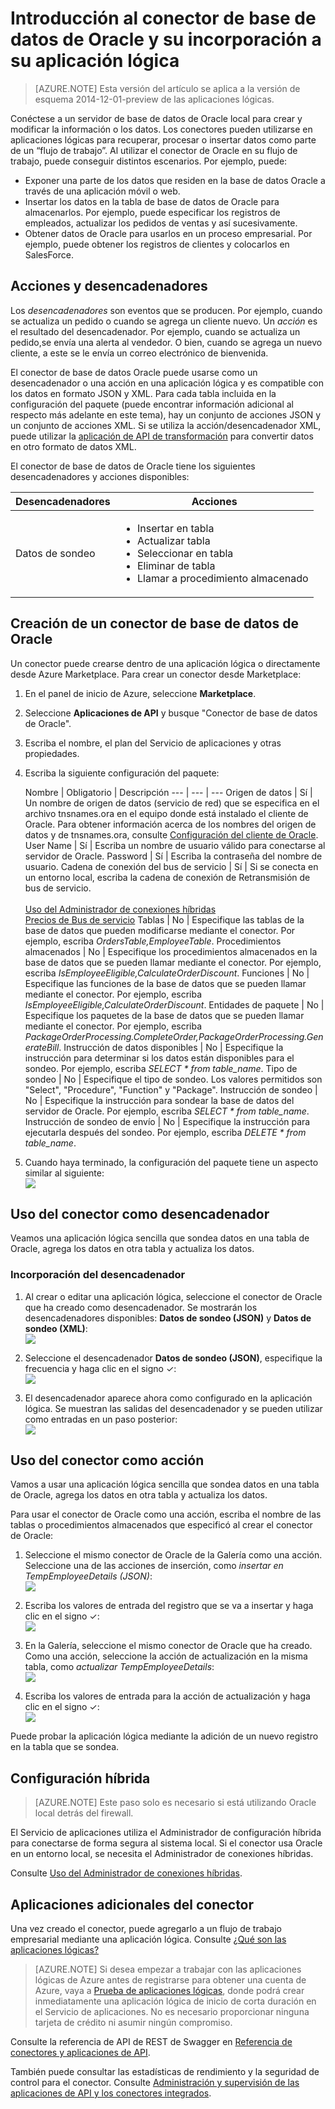 <properties
   pageTitle="Uso del conector de base de datos de Oracle en Aplicaciones lógicas | Servicio de aplicaciones de Microsoft Azure"
   description="Creación y configuración del conector de base de datos de Oracle o la aplicación de API y su uso en una aplicación lógica en Servicio de aplicaciones de Azure"
   services="app-service\logic"
   documentationCenter=".net,nodejs,java"
   authors="anuragdalmia"
   manager="erikre"
   editor=""/>

<tags
   ms.service="app-service-logic"
   ms.devlang="multiple"
   ms.topic="article"
   ms.tgt_pltfrm="na"
   ms.workload="integration"
   ms.date="02/10/2016"
   ms.author="sameerch"/>


# Introducción al conector de base de datos de Oracle y su incorporación a su aplicación lógica
>[AZURE.NOTE] Esta versión del artículo se aplica a la versión de esquema 2014-12-01-preview de las aplicaciones lógicas.

Conéctese a un servidor de base de datos de Oracle local para crear y modificar la información o los datos. Los conectores pueden utilizarse en aplicaciones lógicas para recuperar, procesar o insertar datos como parte de un “flujo de trabajo”. Al utilizar el conector de Oracle en su flujo de trabajo, puede conseguir distintos escenarios. Por ejemplo, puede:

- Exponer una parte de los datos que residen en la base de datos Oracle a través de una aplicación móvil o web.
- Insertar los datos en la tabla de base de datos de Oracle para almacenarlos. Por ejemplo, puede especificar los registros de empleados, actualizar los pedidos de ventas y así sucesivamente.
- Obtener datos de Oracle para usarlos en un proceso empresarial. Por ejemplo, puede obtener los registros de clientes y colocarlos en SalesForce.


## Acciones y desencadenadores
Los *desencadenadores* son eventos que se producen. Por ejemplo, cuando se actualiza un pedido o cuando se agrega un cliente nuevo. Un *acción* es el resultado del desencadenador. Por ejemplo, cuando se actualiza un pedido,se envía una alerta al vendedor. O bien, cuando se agrega un nuevo cliente, a este se le envía un correo electrónico de bienvenida.

El conector de base de datos Oracle puede usarse como un desencadenador o una acción en una aplicación lógica y es compatible con los datos en formato JSON y XML. Para cada tabla incluida en la configuración del paquete (puede encontrar información adicional al respecto más adelante en este tema), hay un conjunto de acciones JSON y un conjunto de acciones XML. Si se utiliza la acción/desencadenador XML, puede utilizar la [aplicación de API de transformación](app-service-logic-transform-xml-documents.md) para convertir datos en otro formato de datos XML.

El conector de base de datos de Oracle tiene los siguientes desencadenadores y acciones disponibles:

Desencadenadores | Acciones
--- | ---
Datos de sondeo | <ul><li>Insertar en tabla</li><li>Actualizar tabla</li><li>Seleccionar en tabla</li><li>Eliminar de tabla</li><li>Llamar a procedimiento almacenado</li>


## Creación de un conector de base de datos de Oracle

Un conector puede crearse dentro de una aplicación lógica o directamente desde Azure Marketplace. Para crear un conector desde Marketplace:

1. En el panel de inicio de Azure, seleccione **Marketplace**.
2. Seleccione **Aplicaciones de API** y busque "Conector de base de datos de Oracle".
3. Escriba el nombre, el plan del Servicio de aplicaciones y otras propiedades.
4. Escriba la siguiente configuración del paquete:

	Nombre | Obligatorio | Descripción
--- | --- | ---
Origen de datos | Sí | Un nombre de origen de datos (servicio de red) que se especifica en el archivo tnsnames.ora en el equipo donde está instalado el cliente de Oracle. Para obtener información acerca de los nombres del origen de datos y de tnsnames.ora, consulte [Configuración del cliente de Oracle](http://msdn.microsoft.com/library/dd787872.aspx).
User Name | Sí | Escriba un nombre de usuario válido para conectarse al servidor de Oracle.
Password | Sí | Escriba la contraseña del nombre de usuario.
Cadena de conexión del bus de servicio | Sí | Si se conecta en un entorno local, escriba la cadena de conexión de Retransmisión de bus de servicio.<br/><br/>[Uso del Administrador de conexiones híbridas](app-service-logic-hybrid-connection-manager.md)<br/>[Precios de Bus de servicio](https://azure.microsoft.com/pricing/details/service-bus/)
Tablas | No | Especifique las tablas de la base de datos que pueden modificarse mediante el conector. Por ejemplo, escriba *OrdersTable,EmployeeTable*.
Procedimientos almacenados | No | Especifique los procedimientos almacenados en la base de datos que se pueden llamar mediante el conector. Por ejemplo, escriba *IsEmployeeEligible,CalculateOrderDiscount*.
Funciones | No | Especifique las funciones de la base de datos que se pueden llamar mediante el conector. Por ejemplo, escriba *IsEmployeeEligible,CalculateOrderDiscount*.
Entidades de paquete | No | Especifique los paquetes de la base de datos que se pueden llamar mediante el conector. Por ejemplo, escriba *PackageOrderProcessing.CompleteOrder,PackageOrderProcessing.GenerateBill*.
Instrucción de datos disponibles | No | Especifique la instrucción para determinar si los datos están disponibles para el sondeo. Por ejemplo, escriba *SELECT * from table\_name*.
Tipo de sondeo | No | Especifique el tipo de sondeo. Los valores permitidos son "Select", "Procedure", "Function" y "Package".
Instrucción de sondeo | No | Especifique la instrucción para sondear la base de datos del servidor de Oracle. Por ejemplo, escriba *SELECT * from table\_name*.
Instrucción de sondeo de envío | No | Especifique la instrucción para ejecutarla después del sondeo. Por ejemplo, escriba *DELETE * from table\_name*.

5. Cuando haya terminado, la configuración del paquete tiene un aspecto similar al siguiente: <br/> ![][1]


## Uso del conector como desencadenador
Veamos una aplicación lógica sencilla que sondea datos en una tabla de Oracle, agrega los datos en otra tabla y actualiza los datos.

### Incorporación del desencadenador
1. Al crear o editar una aplicación lógica, seleccione el conector de Oracle que ha creado como desencadenador. Se mostrarán los desencadenadores disponibles: **Datos de sondeo (JSON)** y **Datos de sondeo (XML)**: <br/> ![][5]

2. Seleccione el desencadenador **Datos de sondeo (JSON)**, especifique la frecuencia y haga clic en el signo ✓: <br/> ![][6]

3. El desencadenador aparece ahora como configurado en la aplicación lógica. Se muestran las salidas del desencadenador y se pueden utilizar como entradas en un paso posterior: <br/> ![][7]

## Uso del conector como acción
Vamos a usar una aplicación lógica sencilla que sondea datos en una tabla de Oracle, agrega los datos en otra tabla y actualiza los datos.

Para usar el conector de Oracle como una acción, escriba el nombre de las tablas o procedimientos almacenados que especificó al crear el conector de Oracle:

1. Seleccione el mismo conector de Oracle de la Galería como una acción. Seleccione una de las acciones de inserción, como *insertar en TempEmployeeDetails (JSON)*: <br/> ![][8]

2. Escriba los valores de entrada del registro que se va a insertar y haga clic en el signo ✓: <br/> ![][9]

3. En la Galería, seleccione el mismo conector de Oracle que ha creado. Como una acción, seleccione la acción de actualización en la misma tabla, como *actualizar TempEmployeeDetails*: <br/> ![][11]

4. Escriba los valores de entrada para la acción de actualización y haga clic en el signo ✓: <br/> ![][12]

Puede probar la aplicación lógica mediante la adición de un nuevo registro en la tabla que se sondea.

## Configuración híbrida

> [AZURE.NOTE] Este paso solo es necesario si está utilizando Oracle local detrás del firewall.

El Servicio de aplicaciones utiliza el Administrador de configuración híbrida para conectarse de forma segura al sistema local. Si el conector usa Oracle en un entorno local, se necesita el Administrador de conexiones híbridas.

Consulte [Uso del Administrador de conexiones híbridas](app-service-logic-hybrid-connection-manager.md).

## Aplicaciones adicionales del conector
Una vez creado el conector, puede agregarlo a un flujo de trabajo empresarial mediante una aplicación lógica. Consulte [¿Qué son las aplicaciones lógicas?](app-service-logic-what-are-logic-apps.md)

>[AZURE.NOTE] Si desea empezar a trabajar con las aplicaciones lógicas de Azure antes de registrarse para obtener una cuenta de Azure, vaya a [Prueba de aplicaciones lógicas](https://tryappservice.azure.com/?appservice=logic), donde podrá crear inmediatamente una aplicación lógica de inicio de corta duración en el Servicio de aplicaciones. No es necesario proporcionar ninguna tarjeta de crédito ni asumir ningún compromiso.

Consulte la referencia de API de REST de Swagger en [Referencia de conectores y aplicaciones de API](http://go.microsoft.com/fwlink/p/?LinkId=529766).

También puede consultar las estadísticas de rendimiento y la seguridad de control para el conector. Consulte [Administración y supervisión de las aplicaciones de API y los conectores integrados](app-service-logic-monitor-your-connectors.md).


<!--Image references-->
[1]: ./media/app-service-logic-connector-oracle/Create.png
[5]: ./media/app-service-logic-connector-oracle/LogicApp1.png
[6]: ./media/app-service-logic-connector-oracle/LogicApp2.png
[7]: ./media/app-service-logic-connector-oracle/LogicApp3.png
[8]: ./media/app-service-logic-connector-oracle/LogicApp4.png
[9]: ./media/app-service-logic-connector-oracle/LogicApp5.png
[10]: ./media/app-service-logic-connector-oracle/LogicApp6.png
[11]: ./media/app-service-logic-connector-oracle/LogicApp7.png
[12]: ./media/app-service-logic-connector-oracle/LogicApp8.png

<!---HONumber=AcomDC_0224_2016-->